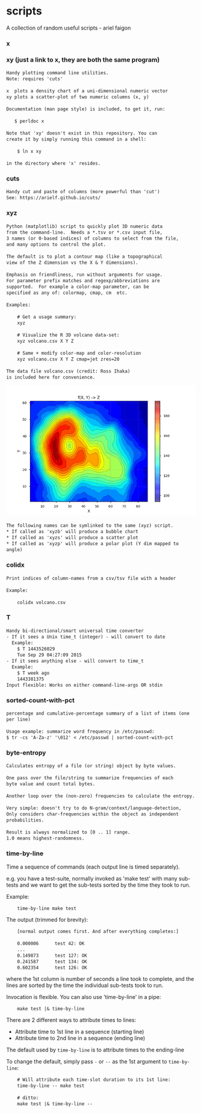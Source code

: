 # scripts

A collection of random useful scripts - ariel faigon

### x
### xy (just a link to x, they are both the same program)
    Handy plotting command line utilities.
    Note: requires 'cuts'
    
    x  plots a density chart of a uni-dimensional numeric vector
    xy plots a scatter-plot of two numeric columns (x, y)
    
    Documentation (man page style) is included, to get it, run:

       $ perldoc x

    Note that 'xy' doesn't exist in this repository. You can
    create it by simply running this command in a shell:

        $ ln x xy

    in the directory where 'x' resides.

### cuts
    Handy cut and paste of columns (more powerful than 'cut')
    See: https://arielf.github.io/cuts/
    
### xyz
    Python (matplotlib) script to quickly plot 3D numeric data
    from the command-line.  Needs a *.tsv or *.csv input file,
    3 names (or 0-based indices) of columns to select from the file,
    and many options to control the plot.

    The default is to plot a contour map (like a topographical
    view of the Z dimension vs the X & Y dimensions).

    Emphasis on friendliness, run without arguments for usage.
    For parameter prefix matches and regexp/abbreviations are
    supported.  For example a color-map parameter, can be
    specified as any of: colormap, cmap, cm  etc.

    Examples:

        # Get a usage summary:
        xyz

        # Visualize the R 3D volcano data-set:
        xyz volcano.csv X Y Z

        # Same + modify color-map and color-resolution
        xyz volcano.csv X Y Z cmap=jet zres=20

    The data file volcano.csv (credit: Ross Ihaka)
    is included here for convenience.

![volcano contour rendering](volcano-contour.png  "volcano contour rendering by the xyz utility")
 
    The following names can be symlinked to the same (xyz) script.
    * If called as 'xyzb' will produce a bubble chart
    * If called as 'xyzs' will produce a scatter plot
    * If called as 'xyzp' will produce a polar plot (Y dim mapped to angle)

### colidx

    Print indices of column-names from a csv/tsv file with a header

    Example:

        colidx volcano.csv
 
### T
    Handy bi-directional/smart universal time converter
    - If it sees a Unix time_t (integer) - will convert to date
      Example:
        $ T 1443526029
        Tue Sep 29 04:27:09 2015
    - If it sees anything else - will convert to time_t
      Example:
        $ T week ago
        1443381375
    Input flexible: Works on either command-line-args OR stdin


### sorted-count-with-pct
    percentage and cumulative-percentage summary of a list of items (one per line)

    Usage example: summarize word frequency in /etc/passwd:
    $ tr -cs 'A-Za-z' '\012' < /etc/passwd | sorted-count-with-pct

### byte-entropy
    Calculates entropy of a file (or string) object by byte values.

    One pass over the file/string to summarize frequencies of each
    byte value and count total bytes.

    Another loop over the (non-zero) frequencies to calculate the entropy.

    Very simple: doesn't try to do N-gram/context/language-detection,
    Only considers char-frequencies within the object as independent
    probabilities.

    Result is always normalized to [0 .. 1] range.
    1.0 means highest-randomness.

### time-by-line
Time a sequence of commands (each output line is timed separately).

e.g. you have a test-suite, normally invoked as 'make test' with many sub-tests and we want to get the sub-tests sorted by the time they took to run.

Example:
```
    time-by-line make test
```

The output (trimmed for brevity):
```
    [normal output comes first. And after everything completes:]

    0.000006      test 42: OK
    ...
    0.149873      test 127: OK
    0.241587      test 134: OK
    0.602354      test 126: OK
```
where the 1st column is number of seconds a line took to complete, and the lines are sorted by the time the individual sub-tests took to run.

Invocation is flexible. You can also use 'time-by-line' in a pipe:

```
    make test |& time-by-line
```

There are 2 different ways to attribute times to lines:

* Attribute time to 1st line in a sequence (starting line)
* Attribute time to 2nd line in a sequence (ending line)

The default used by `time-by-line` is to attribute times to the ending-line

To change the default, simply pass `-` or `--` as the 1st argument to `time-by-line`:
```
    # Will attribute each time-slot duration to its 1st line:
    time-by-line -- make test

    # ditto:
    make test |& time-by-line --
```

